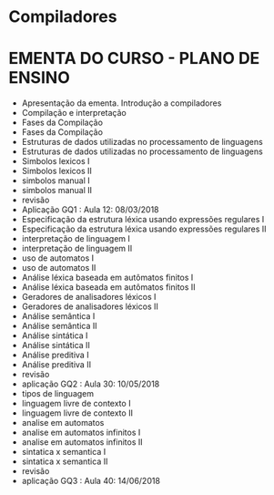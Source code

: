 # Compiladores 

# EMENTA DO CURSO - PLANO DE ENSINO

- Apresentação da ementa. Introdução a compiladores	
- Compilação e interpretação
- Fases da Compilação
- Fases da Compilação
- Estruturas de dados utilizadas no processamento de linguagens
- Estruturas de dados utilizadas no processamento de linguagens
- Simbolos lexicos I
- Simbolos lexicos II
- simbolos manual I 
- simbolos manual II
- revisão
- Aplicação GQ1 : Aula 12: 08/03/2018
- Especificação da estrutura léxica usando expressões regulares I
- Especificação da estrutura léxica usando expressões regulares II
- interpretação de linguagem I
- interpretação de linguagem II
- uso de automatos I
- uso de automatos II
- Análise léxica baseada em autômatos finitos I
- Análise léxica baseada em autômatos finitos II
- Geradores de analisadores léxicos I
- Geradores de analisadores léxicos II
- Análise semântica I
- Análise semântica II
- Análise sintática I
- Análise sintática II
- Análise preditiva I
- Análise preditiva II
- revisão
- aplicação GQ2 : Aula 30: 10/05/2018
- tipos de linguagem
- linguagem livre de contexto I
- linguagem livre de contexto II
- analise em automatos
- analise em automatos infinitos I
- analise em automatos infinitos II
- sintatica x semantica I 
- sintatica x semantica II
- revisão
- aplicação GQ3 : Aula 40: 14/06/2018















